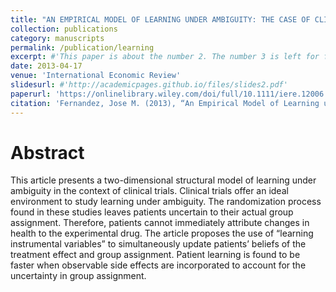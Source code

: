 ```yaml
---
title: "AN EMPIRICAL MODEL OF LEARNING UNDER AMBIGUITY: THE CASE OF CLINICAL TRIALS"
collection: publications
category: manuscripts
permalink: /publication/learning
excerpt: #'This paper is about the number 2. The number 3 is left for future work.'
date: 2013-04-17
venue: 'International Economic Review'
slidesurl: #'http://academicpages.github.io/files/slides2.pdf'
paperurl: 'https://onlinelibrary.wiley.com/doi/full/10.1111/iere.12006'
citation: 'Fernandez, Jose M. (2013), “An Empirical Model of Learning under Ambiguity: The Case of Clinical Trials.” International Economic Review, 54(2): 549-573'
---
```


# Abstract
This article presents a two-dimensional structural model of learning under ambiguity in the context of clinical trials. Clinical trials offer an ideal environment to study learning under ambiguity. The randomization process found in these studies leaves patients uncertain to their actual group assignment. Therefore, patients cannot immediately attribute changes in health to the experimental drug. The article proposes the use of “learning instrumental variables” to simultaneously update patients’ beliefs of the treatment effect and group assignment. Patient learning is found to be faster when observable side effects are incorporated to account for the uncertainty in group assignment.
